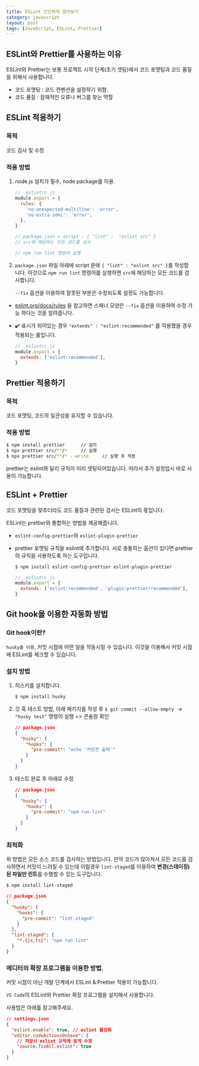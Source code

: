 ```yaml
---
title: ESLint 간단하게 알아보기
category: javascript
layout: post
tags: [JavaScript, ESLint, Prettier]
---
```


## ESLint와 Prettier를 사용하는 이유

ESLint와 Prettier는 보통 프로젝트 시작 단계(초기 셋팅)에서 코드 포맷팅과 코드 품질을 위해서 사용합니다.

- 코드 포맷팅 : 코드 컨벤션을 설정하기 위함.
- 코드 품질 : 잠재적인 오류나 버그를 찾는 역할

## ESLint 적용하기

### 목적

코드 검사 및 수정

### 적용 방법

1. node.js 설치가 필수, node package를 이용.

   ```javascript
   // .eslintrc.js
   module.export = {
     rules: {
       'no-unexpected-multiline': 'error',
       'no-extra-semi': 'error',
     },
   }

   // package.json > script : { "lint" :  "eslint src" }
   // src에 해당하는 모든 코드를 검사

   // npm run lint 명렁어 실행
   ```

2. `package.json` 파일 아래에 script 문에 `{ "lint" : "eslint src" }`를 작성합니다.
   이것으로 `npm run lint` 명령어를 실행하면 `src`에 해당하는 모든 코드를 검사합니다.

   `--fix` 옵션을 이용하여 잘못된 부분은 수정되도록 설정도 가능합니다.

- [eslint.org/docs/rules](https://eslint.org/docs/rules/) 을 참고하면 스패너 모양은 `--fix` 옵션을 이용하여 수정 가능 하다는 것을 알려줍니다.
- ✔️ 표시가 되어있는 경우 `"extends" : "eslint:recommended"` 를 적용했을 경우 적용되는 룰입니다.

  ```javascript
  // .eslintrc.js
  module.export = {
    extends: ['eslint:recommended'],
  }
  ```

## Prettier 적용하기

### 목적

코드 포맷팅, 코드의 일관성을 유지할 수 있습니다.

### 적용 방법

```bash
$ npm install prettier      // 설치
$ npx prettier src/**/*     // 실행
$ npx prettier src/**/* --write     // 실행 후 적용
```

prettier는 eslint와 달리 규칙이 미리 셋팅되어있습니다. 따라서 추가 설정업시 바로 사용이 가능합니다.

## ESLint + Prettier

코드 포맷팅을 맞추더라도 코드 품질과 관련된 검사는 ESLint의 몫입니다.

ESLint는 prettier와 통합하는 방법을 제공해줍니다.

- `eslint-config-prettier`와 `eslint-plugin-prettier`
- prettier 포맷팅 규칙을 eslint에 추가합니다. 서로 충돌하는 옵션이 있다면 prettier의 규칙을 사용하도록 하는 도구입니다.

  ```bash
  $ npm install eslint-config-prettier eslint-plugin-prettier
  ```

  ```javascript
  // .eslintrc.js
  module.export = {
    extends: ['eslint:recommended', 'plugin:prettier/recommended'],
  }
  ```

## Git hook을 이용한 자동화 방법

### Git hook이란?

`husky를 이용`, 커밋 시점에 어떤 일을 작동시킬 수 있습니다. 이것을 이용해서 커밋 시점에 ESLint를 체크할 수 있습니다.

### 설치 방법

1. 허스키를 설치합니다.

   ```bash
   $ npm install husky
   ```

2. 깃 훅 테스트 방법, 아래 페키지를 작성 후 `$ git commit --allow-empty -m "husky test"` 명령어 실행 => 콘솔창 확인

   ```json
   // package.json
   {
     "husky": {
       "hooks": {
         "pre-commit": "echo '커밋전 출력'"
       }
     }
   }
   ```

3. 테스트 완료 후 아래로 수정

   ```json
   // package.json
   {
     "husky": {
       "hooks": {
         "pre-commit": "npm run lint"
       }
     }
   }
   ```

### 최적화

위 방법은 모든 소스 코드를 검사하는 방법입니다. 만약 코드가 많아져서 모든 코드를 검사하면서 커밋이 느려질 수 있는데
이럴경우 `lint-staged`를 이용하여 **변경(스테이징)된 파일만 린트**를 수행할 수 있는 도구입니다.

```bash
$ npm install lint-staged
```

```json
// package.json
{
  "husky": {
    "hooks": {
      "pre-commit": "lint-staged"
    }
  },
  "lint-staged": {
    "*.{js,ts}": "npm run lint"
  }
}
```

### 에디터의 확장 프로그램을 이용한 방법.

커밋 시점이 아닌 개발 단계에서 ESLint & Prettier 적용이 가능합니다.

`VS Code`의 ESLint와 Prettier 확장 프로그램을 설치해서 사용합니다.

사용법은 아래를 참고해주세요.

```json
// settings.json
{
  "eslint.enable": true, // eslint 활성화
  "editor.codeActionsOnSave": {
    // 저장시 eslint 규칙에 맞게 수정
    "source.fixAll.eslint": true
  }
}
```
